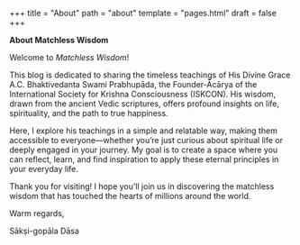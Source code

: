 +++
title = "About"
path = "about"
template = "pages.html"
draft = false
+++

**About Matchless Wisdom**

Welcome to *Matchless Wisdom*!

This blog is dedicated to sharing the timeless teachings of His Divine Grace A.C. Bhaktivedanta Swami Prabhupāda, the Founder-Ācārya of the International Society for Krishna Consciousness (ISKCON). His wisdom, drawn from the ancient Vedic scriptures, offers profound insights on life, spirituality, and the path to true happiness.

Here, I explore his teachings in a simple and relatable way, making them accessible to everyone—whether you’re just curious about spiritual life or deeply engaged in your journey. My goal is to create a space where you can reflect, learn, and find inspiration to apply these eternal principles in your everyday life.

Thank you for visiting! I hope you’ll join us in discovering the matchless wisdom that has touched the hearts of millions around the world.

Warm regards,

Sākṣi-gopāla Dāsa